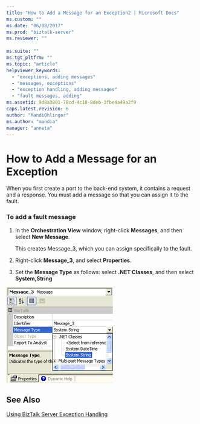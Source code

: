 ```yaml
---
title: "How to Add a Message for an Exception2 | Microsoft Docs"
ms.custom: ""
ms.date: "06/08/2017"
ms.prod: "biztalk-server"
ms.reviewer: ""

ms.suite: ""
ms.tgt_pltfrm: ""
ms.topic: "article"
helpviewer_keywords: 
  - "exceptions, adding messages"
  - "messages, exceptions"
  - "exception handling, adding messages"
  - "fault messages, adding"
ms.assetid: 9d8a3801-78cd-4c18-8deb-3fbe4a49a2f9
caps.latest.revision: 6
author: "MandiOhlinger"
ms.author: "mandia"
manager: "anneta"
---
```

# How to Add a Message for an Exception
When you first create a port to the back-end system, it contains a request and a response. You must add a message so that you can assign it to the fault.  
  
### To add a fault message  
  
1.  In the **Orchestration View** window, right-click **Messages**, and then select **New Message**.  
  
     This creates Message_3, which you can assign specifically to the fault.  
  
2.  Right-click **Message_3**, and select **Properties**.  
  
3.  Set the **Message Type** as follows: select **.NET Classes**, and then select **System,String**  
  
 ![](../core/media/jdeoneworld-03-addscope.gif "JdeOneWorld_03_addscope")  
  
## See Also  
 [Using BizTalk Server Exception Handling](../core/using-biztalk-server-exception-handling1.md)